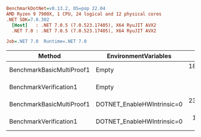 ``` ini

BenchmarkDotNet=v0.13.2, OS=pop 22.04
AMD Ryzen 9 7900X, 1 CPU, 24 logical and 12 physical cores
.NET SDK=7.0.302
  [Host]   : .NET 7.0.5 (7.0.523.17405), X64 RyuJIT AVX2
  .NET 7.0 : .NET 7.0.5 (7.0.523.17405), X64 RyuJIT AVX2

Job=.NET 7.0  Runtime=.NET 7.0

```

| Method                    | EnvironmentVariables       |       Mean |     Error |    StdDev |  Allocated |
|---------------------------|----------------------------|-----------:|----------:|----------:|-----------:|
| BenchmarkBasicMultiProof1 | Empty                      | 184.576 ms | 1.3973 ms | 1.3071 ms |  3393.7 KB |
| BenchmarkVerification1    | Empty                      |   9.627 ms | 0.1909 ms | 0.5509 ms |  792.45 KB |
| BenchmarkBasicMultiProof1 | DOTNET_EnableHWIntrinsic=0 | 233.458 ms | 1.9130 ms | 1.7894 ms | 3396.52 KB |
| BenchmarkVerification1    | DOTNET_EnableHWIntrinsic=0 |  12.260 ms | 0.2875 ms | 0.8477 ms |  792.69 KB |
